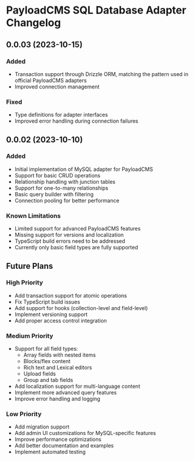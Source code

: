 # PayloadCMS SQL Database Adapter Changelog

## 0.0.03 (2023-10-15)

### Added

- Transaction support through Drizzle ORM, matching the pattern used in official PayloadCMS adapters
- Improved connection management

### Fixed

- Type definitions for adapter interfaces
- Improved error handling during connection failures

## 0.0.02 (2023-10-10)

### Added

- Initial implementation of MySQL adapter for PayloadCMS
- Support for basic CRUD operations
- Relationship handling with junction tables
- Support for one-to-many relationships
- Basic query builder with filtering
- Connection pooling for better performance

### Known Limitations

- Limited support for advanced PayloadCMS features
- Missing support for versions and localization
- TypeScript build errors need to be addressed
- Currently only basic field types are fully supported

## Future Plans

### High Priority

- Add transaction support for atomic operations
- Fix TypeScript build issues
- Add support for hooks (collection-level and field-level)
- Implement versioning support
- Add proper access control integration

### Medium Priority

- Support for all field types:
  - Array fields with nested items
  - Blocks/flex content
  - Rich text and Lexical editors
  - Upload fields
  - Group and tab fields
- Add localization support for multi-language content
- Implement more advanced query features
- Improve error handling and logging

### Low Priority

- Add migration support
- Add admin UI customizations for MySQL-specific features
- Improve performance optimizations
- Add better documentation and examples
- Implement automated testing
